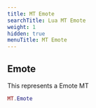 ```yaml
---
title: MT Emote
searchTitle: Lua MT Emote
weight: 1
hidden: true
menuTitle: MT Emote
---
```

## Emote

This represents a Emote MT
```lua
MT.Emote
```